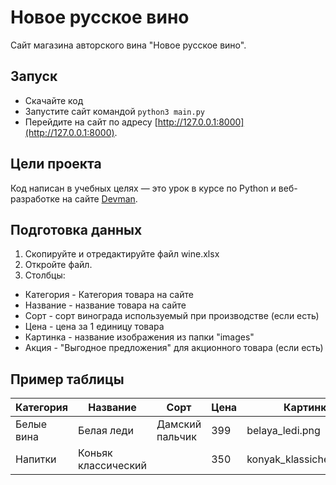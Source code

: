 # Новое русское вино

Сайт магазина авторского вина "Новое русское вино".

## Запуск

- Скачайте код
- Запустите сайт командой `python3 main.py`
- Перейдите на сайт по адресу [http://127.0.0.1:8000](http://127.0.0.1:8000).

## Цели проекта

Код написан в учебных целях — это урок в курсе по Python и веб-разработке на сайте [Devman](https://dvmn.org).

## Подготовка данных

1. Скопируйте и отредактируйте файл wine.xlsx
2. Откройте файл.
3. Столбцы:
- Категория - Категория товара на сайте
- Название - название товара на сайте
- Сорт - сорт винограда используемый при производстве (если есть)
- Цена - цена за 1 единицу товара
- Картинка - название изображения из папки "images"
- Акция - "Выгодное предложения" для акционного товара (если есть)

## Пример таблицы

| Категория | Название | Сорт | Цена | Картинка | Акция |
|-----------|----------|------|------|----------|-------|
|Белые вина|Белая леди|Дамский пальчик|399|belaya_ledi.png|Выгодное предложение|
|  Напитки |  Коньяк классический |   | 350  |  konyak_klassicheskyi.png |   |